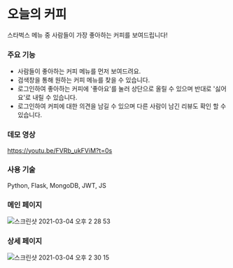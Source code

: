 # 오늘의 커피

스타벅스 메뉴 중 사람들이 가장 좋아하는 커피를 보여드립니다!

### 주요 기능
- 사람들이 좋아하는 커피 메뉴를 먼저 보여드려요.
- 검색창을 통해 원하는 커피 메뉴를 찾을 수 있습니다.
- 로그인하여 좋아하는 커피에 '좋아요'를 눌러 상단으로 올릴 수 있으며 반대로 '싫어요'로 내릴 수 있습니다.
- 로그인하여 커피에 대한 의견을 남길 수 있으며 다른 사람이 남긴 리뷰도 확인 할 수 있습니다.

### 데모 영상
https://youtu.be/FVRb_ukFViM?t=0s

### 사용 기술
Python, Flask, MongoDB, JWT, JS

### 메인 페이지
![스크린샷 2021-03-04 오후 2 28 53](https://user-images.githubusercontent.com/58046372/109915914-04d81080-7cf6-11eb-94ff-dbc760226f79.png)

### 상세 페이지
![스크린샷 2021-03-04 오후 2 30 15](https://user-images.githubusercontent.com/58046372/109915986-2638fc80-7cf6-11eb-8d16-72fe8b5a4da0.png)
